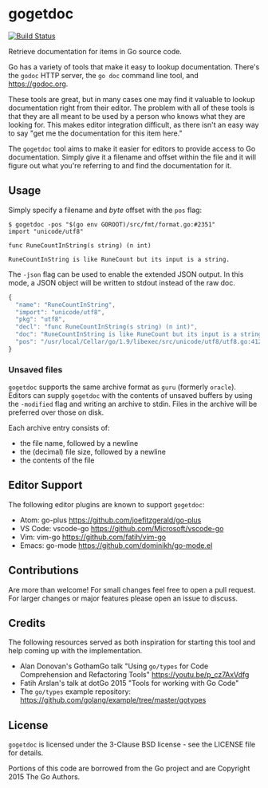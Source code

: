 # gogetdoc

[![Build Status](https://travis-ci.org/zmb3/gogetdoc.svg?branch=master)](https://travis-ci.org/zmb3/gogetdoc)

Retrieve documentation for items in Go source code.

Go has a variety of tools that make it easy to lookup documentation.
There's the `godoc` HTTP server, the `go doc` command line tool, and https://godoc.org.

These tools are great, but in many cases one may find it valuable to lookup
documentation right from their editor.  The problem with all of these tools
is that they are all meant to be used by a person who knows what they are
looking for.  This makes editor integration difficult, as there isn't an easy way
to say "get me the documentation for this item here."

The `gogetdoc` tool aims to make it easier for editors to provide access to
Go documentation.  Simply give it a filename and offset within the file and
it will figure out what you're referring to and find the documentation
for it.

## Usage

Simply specify a filename and _byte_ offset with the `pos` flag:

```
$ gogetdoc -pos "$(go env GOROOT)/src/fmt/format.go:#2351"
import "unicode/utf8"

func RuneCountInString(s string) (n int)

RuneCountInString is like RuneCount but its input is a string.
```

The `-json` flag can be used to enable the extended JSON output.
In this mode, a JSON object will be written to stdout instead of the raw doc.

```javascript
{
  "name": "RuneCountInString",
  "import": "unicode/utf8",
  "pkg": "utf8",
  "decl": "func RuneCountInString(s string) (n int)",
  "doc": "RuneCountInString is like RuneCount but its input is a string.\n",
  "pos": "/usr/local/Cellar/go/1.9/libexec/src/unicode/utf8/utf8.go:412:6"
}
```

### Unsaved files

`gogetdoc` supports the same archive format as `guru` (formerly `oracle`).
Editors can supply `gogetdoc` with the contents of unsaved buffers by
using the `-modified` flag and writing an archive to stdin.
Files in the archive will be preferred over those on disk.

Each archive entry consists of:

- the file name, followed by a newline
- the (decimal) file size, followed by a newline
- the contents of the file

## Editor Support

The following editor plugins are known to support `gogetdoc`:

- Atom: go-plus https://github.com/joefitzgerald/go-plus
- VS Code: vscode-go https://github.com/Microsoft/vscode-go
- Vim: vim-go https://github.com/fatih/vim-go
- Emacs: go-mode https://github.com/dominikh/go-mode.el

## Contributions

Are more than welcome!  For small changes feel free to open a pull request.
For larger changes or major features please open an issue to discuss.

## Credits

The following resources served as both inspiration for starting this tool
and help coming up with the implementation.

- Alan Donovan's GothamGo talk "Using `go/types` for Code Comprehension
  and Refactoring Tools" https://youtu.be/p_cz7AxVdfg
- Fatih Arslan's talk at dotGo 2015 "Tools for working with Go Code"
- The `go/types` example repository: https://github.com/golang/example/tree/master/gotypes

## License

`gogetdoc` is licensed under the 3-Clause BSD license - see the LICENSE file for details.

Portions of this code are borrowed from the Go project and are Copyright 2015 The Go Authors.
